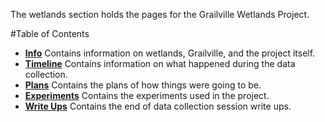 <!--
.. title: Grailville Wetlands Project Index
.. slug: index
.. date: 2018-12-22 11:41:38 UTC-05:00
.. tags: 
.. category: 
.. link: 
.. description: 
.. type: text
-->

The wetlands section holds the pages for the Grailville Wetlands Project.

#Table of Contents

- **[Info](/wetlands/info)** Contains information on wetlands, Grailville, and the project itself.
- **[Timeline](/wetlands/timeline)** Contains information on what happened during the data collection.
- **[Plans](/wetlands/plans/plans)** Contains the plans of how things were going to be.
- **[Experiments](/wetlands/experiments)** Contains the experiments used in the project.
- **[Write Ups](/wetlands/writeups/writeups)** Contains the end of data collection session write ups.
